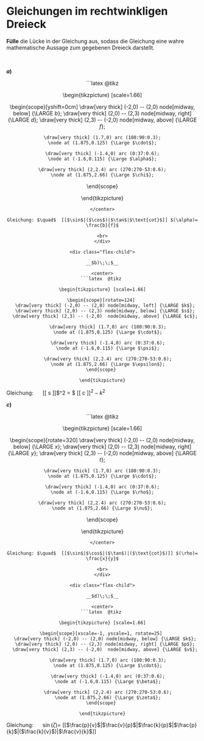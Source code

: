 <!--
version:  0.0.1

language: de

@style
input {
    text-align: center;
}

.flex-container {
    display: flex;
    flex-wrap: wrap;
    align-items: stretch;
    gap: 20px;
}

.flex-child {
    flex: 1;
    min-width: 350px;
    margin-right: 20px;
}

@media (max-width: 400px) {
    .flex-child {
        flex: 100%;
        margin-right: 0;
    }
}
@end

formula: \carry   \textcolor{red}{\scriptsize #1}
formula: \digit   \rlap{\carry{#1}}\phantom{#2}#2
formula: \permil  \text{‰}

import: https://raw.githubusercontent.com/LiaTemplates/Tikz-Jax/main/README.md

script: https://cdn.jsdelivr.net/gh/LiaTemplates/Tikz-Jax@main/dist/index.js


tags: Trigonometrie, sehr leicht, sehr niedrig, Angeben

comment: Setze die passende Größe in die gegebene Gleichung zum gegebenen rechtwinkligen Dreieck ein.

author: Martin Lommatzsch

-->




# Gleichungen im rechtwinkligen Dreieck


**Fülle** die Lücke in der Gleichung aus, sodass die Gleichung eine wahre mathematische Aussage zum gegebenen Dreieck darstellt.

<br>
<section class="flex-container">

<div class="flex-child">

__$a)\;\;$__

<center>
```latex  @tikz 

\begin{tikzpicture} [scale=1.66]

\begin{scope}[yshift=0cm] 
  \draw[very thick] (-2,0) -- (2,0) node[midway, below] {\LARGE $b$};
  \draw[very thick] (2,0) -- (2,3) node[midway, right] {\LARGE $d$};
  \draw[very thick] (2,3) -- (-2,0)  node[midway, above] {\LARGE $f$};

    \draw[very thick] (1.7,0) arc (180:90:0.3);
    \node at (1.875,0.125) {\Large $\cdot$};

    \draw[very thick] (-1.4,0) arc (0:37:0.6);
    \node at (-1.6,0.115) {\Large $\alpha$};

    \draw[very thick] (2,2.4) arc (270:270-53:0.6);
    \node at (1.875,2.66) {\Large $\chi$};
\end{scope} 

\end{tikzpicture}
```
</center>

Gleichung: $\quad$  [[$\sin$|($\cos$)|$\tan$|$\text{cot}$]] $(\alpha)= \frac{b}{f}$

<br>
</div>

<div class="flex-child">

__$b)\;\;$__

<center>
```latex  @tikz 

\begin{tikzpicture} [scale=1.66]

\begin{scope}[rotate=124] 
  \draw[very thick] (-2,0) -- (2,0) node[midway, left] {\LARGE $k$};
  \draw[very thick] (2,0) -- (2,3) node[midway, below] {\LARGE $s$};
  \draw[very thick] (2,3) -- (-2,0)  node[midway, above] {\LARGE $c$};

    \draw[very thick] (1.7,0) arc (180:90:0.3);
    \node at (1.875,0.125) {\Large $\cdot$};

    \draw[very thick] (-1.4,0) arc (0:37:0.6);
    \node at (-1.6,0.115) {\Large $\psi$};

    \draw[very thick] (2,2.4) arc (270:270-53:0.6);
    \node at (1.875,2.66) {\Large $\epsilon$};
\end{scope} 

\end{tikzpicture}
```
</center>

Gleichung: $\quad$ [[ s ]]$^2 = $ [[ c ]]$^2 - k^2$

</div>




<div class="flex-child">

__$c)\;\;$__

<center>
```latex  @tikz 

\begin{tikzpicture} [scale=1.66]

\begin{scope}[rotate=320] 
  \draw[very thick] (-2,0) -- (2,0) node[midway, below] {\LARGE $x$};
  \draw[very thick] (2,0) -- (2,3) node[midway, right] {\LARGE $y$};
  \draw[very thick] (2,3) -- (-2,0)  node[midway, above] {\LARGE $t$};

    \draw[very thick] (1.7,0) arc (180:90:0.3);
    \node at (1.875,0.125) {\Large $\cdot$};

    \draw[very thick] (-1.4,0) arc (0:37:0.6);
    \node at (-1.6,0.115) {\Large $\rho$};

    \draw[very thick] (2,2.4) arc (270:270-53:0.6);
    \node at (1.875,2.66) {\Large $\nu$};
\end{scope} 

\end{tikzpicture}
```
</center>

Gleichung: $\quad$  [[$\sin$|$\cos$|($\tan$)|($\text{cot}$)]] $(\rho)= \frac{x}{y}$

<br>
</div>

<div class="flex-child">

__$d)\;\;$__

<center>
```latex  @tikz 

\begin{tikzpicture} [scale=1.66]

\begin{scope}[xscale=-1, yscale=1, rotate=25] 
  \draw[very thick] (-2,0) -- (2,0) node[midway, below] {\LARGE $k$};
  \draw[very thick] (2,0) -- (2,3) node[midway, right] {\LARGE $p$};
  \draw[very thick] (2,3) -- (-2,0)  node[midway, above] {\LARGE $v$};

    \draw[very thick] (1.7,0) arc (180:90:0.3);
    \node at (1.875,0.125) {\Large $\cdot$};

    \draw[very thick] (-1.4,0) arc (0:37:0.6);
    \node at (-1.6,0.115) {\Large $\beta$};

    \draw[very thick] (2,2.4) arc (270:270-53:0.6);
    \node at (1.875,2.66) {\Large $\zeta$};
\end{scope} 

\end{tikzpicture}
```
</center>

Gleichung: $\quad$   $\sin(\zeta)$= [[$\frac{p}{v}$|$\frac{v}{p}$|$\frac{k}{p}$|$\frac{p}{k}$|($\frac{k}{v}$)|$\frac{v}{k}$]]

</div>

</section>
<br>
<br>
<br>
<br>
<br>